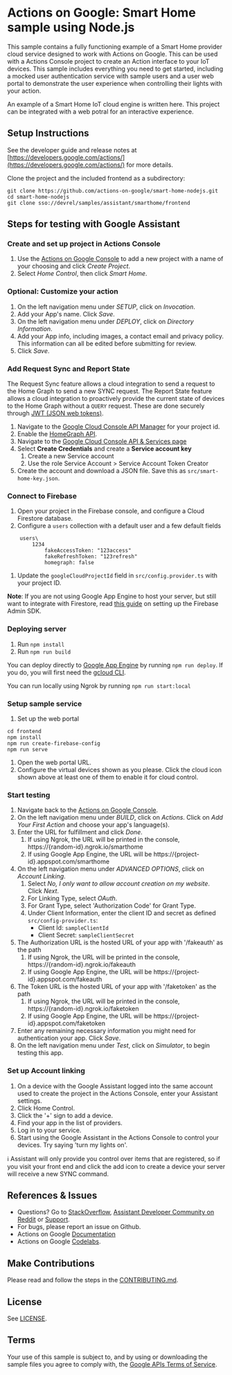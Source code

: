 # Actions on Google: Smart Home sample using Node.js

This sample contains a fully functioning example of a Smart Home provider
cloud service designed to work with Actions on Google. This can be used with a
Actions Console project to create an Action interface to your IoT devices.
This sample includes everything you need to get started, including a mocked
user authentication service with sample users and a user web portal to
demonstrate the user experience when controlling their lights with your action.

An example of a Smart Home IoT cloud engine is written here. This project can be
integrated with a web potral for an interactive experience.

## Setup Instructions

See the developer guide and release notes at [https://developers.google.com/actions/](https://developers.google.com/actions/) for more details.

Clone the project and the included frontend as a subdirectory:

```
git clone https://github.com/actions-on-google/smart-home-nodejs.git
cd smart-home-nodejs
git clone sso://devrel/samples/assistant/smarthome/frontend
```

## Steps for testing with Google Assistant

### Create and set up project in Actions Console

1. Use the [Actions on Google Console](https://console.actions.google.com) to add a new project with a name of your choosing and click *Create Project*.
1. Select *Home Control*, then click *Smart Home*.

### Optional: Customize your action

1. On the left navigation menu under *SETUP*, click on *Invocation*.
1. Add your App's name. Click *Save*.
1. On the left navigation menu under *DEPLOY*, click on *Directory Information*.
1. Add your App info, including images, a contact email and privacy policy. This information can all be edited before submitting for review.
1. Click *Save*.

### Add Request Sync and Report State
The Request Sync feature allows a cloud integration to send a request to the Home Graph
to send a new SYNC request. The Report State feature allows a cloud integration to proactively
provide the current state of devices to the Home Graph without a `QUERY` request. These are
done securely through [JWT (JSON web tokens)](https://jwt.io/).

1. Navigate to the
[Google Cloud Console API Manager](https://console.developers.google.com/apis)
for your project id.
1. Enable the [HomeGraph API](https://console.cloud.google.com/apis/api/homegraph.googleapis.com/overview).
1. Navigate to the [Google Cloud Console API & Services page](https://console.cloud.google.com/apis/credentials)
1. Select **Create Credentials** and create a **Service account key**
    1. Create a new Service account
    1. Use the role Service Account > Service Account Token Creator
1. Create the account and download a JSON file.
   Save this as `src/smart-home-key.json`.

### Connect to Firebase

1. Open your project in the Firebase console, and configure a Cloud Firestore database.
1. Configure a `users` collection with a default user and a few default fields

```
    users\
        1234
            fakeAccessToken: "123access"
            fakeRefreshToken: "123refresh"
            homegraph: false
```

1. Update the `googleCloudProjectId` field in `src/config.provider.ts` with your project ID.

**Note**: If you are not using Google App Engine to host your server, but still want to
integrate with Firestore, read [this guide](https://firebase.google.com/docs/admin/setup) on
setting up the Firebase Admin SDK.

### Deploying server

1. Run `npm install`
1. Run `npm run build`

You can deploy directly to [Google App Engine](https://cloud.google.com/appengine/) by running
`npm run deploy`. If you do, you will first need the [gcloud CLI](https://cloud.google.com/sdk/docs/#install_the_latest_cloud_tools_version_cloudsdk_current_version).

You can run locally using Ngrok by running `npm run start:local`

### Setup sample service

1. Set up the web portal

```
cd frontend
npm install
npm run create-firebase-config
npm run serve
```

1. Open the web portal URL.
1. Configure the virtual devices
shown as you please. Click the cloud icon shown above at least one of them to
enable it for cloud control.

### Start testing

1. Navigate back to the [Actions on Google Console](https://console.actions.google.com).
1. On the left navigation menu under *BUILD*, click on *Actions*. Click on *Add Your First Action* and choose your app's language(s).
1. Enter the URL for fulfillment and click *Done*.
    1. If using Ngrok, the URL will be printed in the console, https://{random-id}.ngrok.io/smarthome
    1. If using Google App Engine, the URL will be https://{project-id}.appspot.com/smarthome
1. On the left navigation menu under *ADVANCED OPTIONS*, click on *Account Linking*.
    1. Select *No, I only want to allow account creation on my website*. Click *Next*.
    1. For Linking Type, select *OAuth*.
    1. For Grant Type, select 'Authorization Code' for Grant Type.
    1. Under Client Information, enter the client ID and secret as defined `src/config-provider.ts`:
        * Client Id: `sampleClientId`
        * Client Secret: `sampleClientSecret`
1. The Authorization URL is the hosted URL of your app with '/fakeauth' as the
path
    1. If using Ngrok, the URL will be printed in the console, https://{random-id}.ngrok.io/fakeauth
    1. If using Google App Engine, the URL will be https://{project-id}.appspot.com/fakeauth
1. The Token URL is the hosted URL of your app with '/faketoken' as the path
    1. If using Ngrok, the URL will be printed in the console, https://{random-id}.ngrok.io/faketoken
    1. If using Google App Engine, the URL will be https://{project-id}.appspot.com/faketoken
1. Enter any remaining necessary information you might need for
authentication your app. Click *Save*.
1. On the left navigation menu under *Test*, click on *Simulator*, to begin testing this app.

### Set up Account linking

1. On a device with the Google Assistant logged into the same account used
to create the project in the Actions Console, enter your Assistant settings.
1. Click Home Control.
1. Click the '+' sign to add a device.
1. Find your app in the list of providers.
1. Log in to your service.
1. Start using the Google Assistant in the Actions Console to control your devices. Try saying 'turn my lights on'.

:information_source: Assistant will only provide you control over items that are registered, so if you visit your front end and click the add icon to create a device your server will receive a new SYNC command.

## References & Issues
+ Questions? Go to [StackOverflow](https://stackoverflow.com/questions/tagged/actions-on-google), [Assistant Developer Community on Reddit](https://www.reddit.com/r/GoogleAssistantDev/) or [Support](https://developers.google.com/actions/support/).
+ For bugs, please report an issue on Github.
+ Actions on Google [Documentation](https://developers.google.com/actions/extending-the-assistant)
+ Actions on Google [Codelabs](https://codelabs.developers.google.com/?cat=Assistant).
 
## Make Contributions
Please read and follow the steps in the [CONTRIBUTING.md](CONTRIBUTING.md).
 
## License
See [LICENSE](LICENSE).
 
## Terms
Your use of this sample is subject to, and by using or downloading the sample files you agree to comply with, the [Google APIs Terms of Service](https://developers.google.com/terms/).
